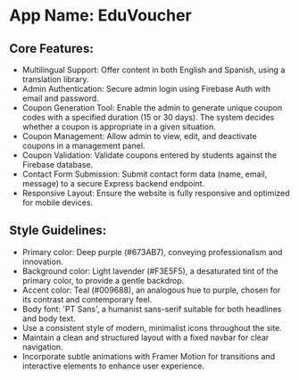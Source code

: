 # **App Name**: EduVoucher

## Core Features:

- Multilingual Support: Offer content in both English and Spanish, using a translation library. 
- Admin Authentication: Secure admin login using Firebase Auth with email and password.
- Coupon Generation Tool: Enable the admin to generate unique coupon codes with a specified duration (15 or 30 days). The system decides whether a coupon is appropriate in a given situation.
- Coupon Management: Allow admin to view, edit, and deactivate coupons in a management panel.
- Coupon Validation: Validate coupons entered by students against the Firebase database.
- Contact Form Submission: Submit contact form data (name, email, message) to a secure Express backend endpoint.
- Responsive Layout: Ensure the website is fully responsive and optimized for mobile devices.

## Style Guidelines:

- Primary color: Deep purple (#673AB7), conveying professionalism and innovation.
- Background color: Light lavender (#F3E5F5), a desaturated tint of the primary color, to provide a gentle backdrop.
- Accent color: Teal (#009688), an analogous hue to purple, chosen for its contrast and contemporary feel.
- Body font: 'PT Sans', a humanist sans-serif suitable for both headlines and body text.
- Use a consistent style of modern, minimalist icons throughout the site.
- Maintain a clean and structured layout with a fixed navbar for clear navigation.
- Incorporate subtle animations with Framer Motion for transitions and interactive elements to enhance user experience.
